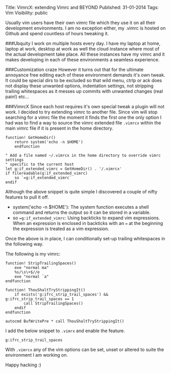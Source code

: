 Title: VimrcX: extending Vimrc and BEYOND
Published: 31-01-2014
Tags: Vim
Visibility: public

Usually vim users have their own vimrc file which they use it on all their
development environments. I am no exception either, my .vimrc is hosted on
Github and spend countless of hours tweaking it.

###Ubquity
I work on multiple hosts every day. I have my laptop at home, laptop at work,
desktop at work as well the cloud instance where most of the actual development
take place. All these instances have my vimrc and it makes developing in each
of these environments a seamless experience.

###Customization craze
However it turns out that for the ultimate annoyance free editing each of these
environment demands it's own tweak. It could be special dirs to be excluded so
that wild menu, ctrlp or ack does not display these unwanted options,
indentation settings, not stripping trailing whitespaces as it messes up
commits with unwanted changes (real pain!) etc...

###VimrcX
Since each host requires it's own special tweak a plugin will not work. I
decided to try extending vimrc to another file. Since vim will stop searching
for a vimrc file the moment it finds the first one the only option I had was to
find a way to source the vimrc extended file `.vimrcx` within the main vimrc
file if it is present in the home directory.

```
function! GetHomeDir()
    return system('echo -n $HOME')
    endfunction

" Add a file named ~/.vimrcx in the home directory to override vimrc settings
" specific to the current host
let g:if_extended_vimrc = GetHomeDir() . '/.vimrcx'
if filereadable(g:if_extended_vimrc)
    so `=g:if_extended_vimrc`
endif
```

Although the above snippet is quite simple I discovered a couple of nifty features to pull it off.

* system('echo -n $HOME'): The system function executes a shell command and
  returns the output so it can be stored in a variable.
* so `=g:if_extended_vimrc`: Using backticks to expand vim expressions. When an
 expression is enclosed in backticks with an `=` at the beginning the
 expression is treated as a vim expression.

Once the above is in place, I can conditionally set-up trailing whitespaces in
the following way.

The following is my vimrc:
```
function! StripTrailingSpaces()
    exe "normal ma"
    %s/\s\+$//e
    exe "normal `a"
endfunction

function! ThouShaltTryStrippingIt()
    if exists('g:ifrc_strip_trail_spaces') && g:ifrc_strip_trail_spaces == 1
        call StripTrailingSpaces()
    endif
endfunction

autocmd BufWritePre * call ThouShaltTryStrippingIt()
```
I add the below snippet to `.vimrx` and enable the feature.

```
g:ifrc_strip_trail_spaces
```

With `.vimrcx` any of the vim options can be set, unset or altered to suite the
environment I am working on.

Happy hacking :)
